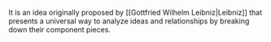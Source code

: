 It is an idea originally proposed by [[Gottfried Wilhelm Leibniz|Leibniz]] that presents a universal way to analyze ideas and relationships by breaking down their component pieces.